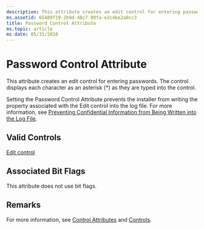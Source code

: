 ```yaml
---
description: This attribute creates an edit control for entering passwords. The control displays each character as an asterisk (\*) as they are typed into the control.
ms.assetid: 65489f19-2b9d-48c7-80fa-e2c4be2a0cc3
title: Password Control Attribute
ms.topic: article
ms.date: 05/31/2018
---
```


# Password Control Attribute

This attribute creates an edit control for entering passwords. The control displays each character as an asterisk (\*) as they are typed into the control.

Setting the Password Control Attribute prevents the installer from writing the property associated with the Edit control into the log file. For more information, see [Preventing Confidential Information from Being Written into the Log File](preventing-confidential-information-from-being-written-into-the-log-file.md).

## Valid Controls

[Edit control](edit-control.md)

## Associated Bit Flags

This attribute does not use bit flags.

## Remarks

For more information, see [Control Attributes](control-attributes.md) and [Controls](controls.md).

 

 



